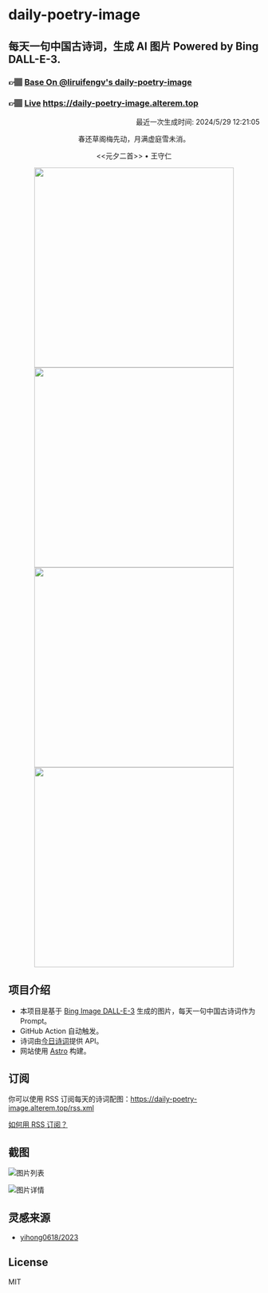 
# daily-poetry-image

## 每天一句中国古诗词，生成 AI 图片 Powered by Bing DALL-E-3.

### 👉🏽 [Base On @liruifengv's daily-poetry-image](https://github.com/liruifengv/daily-poetry-image)

### 👉🏽 [Live](https://daily-poetry-image.alterem.top/) https://daily-poetry-image.alterem.top

<p align="right">
  最近一次生成时间: 2024/5/29 12:21:05
</p>
<p align="center">
春还草阁梅先动，月满虚庭雪未消。
</p>
<p align="center">
<<元夕二首>> • 王守仁
</p>
<p align="center">
<img src="https://tse1.mm.bing.net/th/id/OIG1.kTQjKqrEOhzBq82wd17D" height="400" width="400" />
<img src="https://tse3.mm.bing.net/th/id/OIG1.huDGgIIQ0CFDswxVB5Sa" height="400" width="400" />
<img src="https://tse1.mm.bing.net/th/id/OIG1.hvBvoOuKejfuY.kt79tj" height="400" width="400" />
<img src="https://tse3.mm.bing.net/th/id/OIG1.O4bOkkwkOR7QTP_A1W9v" height="400" width="400" />
</p>

## 项目介绍

-   本项目是基于 [Bing Image DALL-E-3](https://www.bing.com/images/create) 生成的图片，每天一句中国古诗词作为 Prompt。
-   GitHub Action 自动触发。
-   诗词由[今日诗词](https://www.jinrishici.com/)提供 API。
-   网站使用 [Astro](https://astro.build) 构建。

## 订阅

你可以使用 RSS 订阅每天的诗词配图：https://daily-poetry-image.alterem.top/rss.xml

[如何用 RSS 订阅？](https://zhuanlan.zhihu.com/p/55026716)

## 截图

![图片列表](./screenshots/Snipaste_2023-12-28_21-00-26.png)

![图片详情](./screenshots/Snipaste_2023-12-28_21-00-53.png)

## 灵感来源

-   [yihong0618/2023](https://github.com/yihong0618/2023)

## License

MIT
